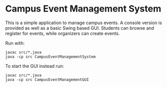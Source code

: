 # Campus Event Management System

This is a simple application to manage campus events. A console version is provided as well as a basic Swing based GUI. Students can browse and register for events, while organizers can create events.

Run with:

```
javac src/*.java
java -cp src CampusEventManagementSystem
```

To start the GUI instead run:

```
javac src/*.java
java -cp src CampusEventManagementGUI
```
